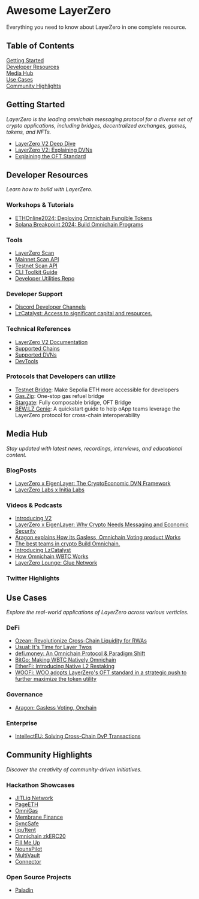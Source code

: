 # Awesome LayerZero
Everything you need to know about LayerZero in one complete resource.

## Table of Contents
[Getting Started](#getting-started)  
[Developer Resources](#developer-resources)  
[Media Hub](#media-hub)  
[Use Cases](#use-cases)  
[Community Highlights](#community-highlights)

## Getting Started
*LayerZero is the leading omnichain messaging protocol for a diverse set of crypto applications, including bridges, decentralized exchanges, games, tokens, and NFTs.*
- [LayerZero V2 Deep Dive](https://medium.com/layerzero-official/layerzero-v2-deep-dive-869f93e09850)
- [LayerZero V2: Explaining DVNs](https://medium.com/layerzero-official/layerzero-v2-explaining-dvns-02e08cce4e80)  
- [Explaining the OFT Standard](https://medium.com/layerzero-official/explaining-the-oft-standard-310de5e84052)

## Developer Resources
*Learn how to build with LayerZero.*

### Workshops & Tutorials
- [ETHOnline2024: Deploying Omnichain Fungible Tokens](https://www.youtube.com/live/C-NCxfhEjqY)
- [Solana Breakpoint 2024: Build Omnichain Programs](https://www.youtube.com/watch?v=dovDQIuhqbc)   

### Tools
- [LayerZero Scan](https://layerzeroscan.com)
- [Mainnet Scan API](https://scan.layerzero-api.com/v1/swagger)
- [Testnet Scan API](https://scan-testnet.layerzero-api.com/v1/swagger)
- [CLI Toolkit Guide](https://docs.layerzero.network/v2/developers/evm/create-lz-oapp/start)
- [Developer Utilities Repo](https://github.com/LayerZero-Labs/devtools/tree/fdfbdeadc1d6086f33cd5d935e24edc3c5a5ca63)

### Developer Support
- [Discord Developer Channels](https://layerzero.network/community)
- [LzCatalyst: Access to significant capital and resources.](https://info.layerzero.foundation/lzcatalyst-5f11ee16cc12)

### Technical References
- [LayerZero V2 Documentation](https://docs.layerzero.network/v2)
- [Supported Chains](https://docs.layerzero.network/v2/developers/evm/technical-reference/deployed-contracts)
- [Supported DVNs](https://docs.layerzero.network/v2/developers/evm/technical-reference/dvn-addresses)
- [DevTools](https://github.com/LayerZero-Labs/devtools/tree/main)

### Protocols that Developers can utilize
- [Testnet Bridge](https://testnetbridge.com/): Make Sepolia ETH more accessible for developers
- [Gas.Zip](https://lz.gas.zip/): One-stop gas refuel bridge
- [Stargate](https://stargate.finance/): Fully composable bridge, OFT Bridge
- [BEW:LZ Genie](https://layerzero.bcw.group/): A quickstart guide to help oApp teams leverage the LayerZero protocol for cross-chain interoperability

## Media Hub
*Stay updated with latest news, recordings, interviews, and educational content.*

### BlogPosts  
- [LayerZero x EigenLayer: The CryptoEconomic DVN Framework](https://medium.com/layerzero-official/layerzero-x-eigenlayer-the-cryptoeconomic-dvn-framework-68af27ca2040)  
- [LayerZero Labs x Initia Labs](https://medium.com/layerzero-official/layerzero-labs-x-initia-labs-6f9eca12659c)

### Videos & Podcasts

- [Introducing V2](https://x.com/i/status/1751961057151840754)
- [LayerZero x EigenLayer: Why Crypto Needs Messaging and Economic Security](https://x.com/i/status/1841902959539409046)
- [Aragon explains How its Gasless, Omnichain Voting product Works](https://x.com/LayerZero_Core/status/1839349146391904690)
- [The best teams in crypto Build Omnichain.](https://x.com/i/status/1838956785635332151)
- [Introducing LzCatalyst](https://x.com/i/status/1836037465884577894)
- [How Omnichain WBTC Works](https://x.com/i/status/1835825474947199346)
- [LayerZero Lounge: Glue Network](https://x.com/i/spaces/1mrxmMXAwkzxy)

### Twitter Highlights

## Use Cases
*Explore the real-world applications of LayerZero across various verticles.*  

### DeFi
- [Ozean: Revolutionize Cross-Chain Liquidity for RWAs](https://clearpool.medium.com/ozean-integrates-with-layerzero-to-revolutionize-cross-chain-liquidity-for-rwas-211b04c5f8de)
- [Usual: It's Time for Layer Twos](https://usual.money/blog/layerzero)
- [defi.money: An Omnichain Protocol & Paradigm Shift](https://blog.defi.money/layerzero-strategic-partnership)
- [BitGo: Making WBTC Natively Omnichain](https://blog.bitgo.com/making-wbtc-natively-omnichain-2922565290c6)
- [EtherFi: Introducing Native L2 Restaking](https://medium.com/layerzero-ecosystem/introducing-native-l2-restaking-079edaa1804a)
- [WOOFi: WOO adopts LayerZero's OFT standard in a strategic push to further maximize the token utility](https://woox.io/blog/woo-adopts-layerzeros-oft-standard-in-a-strategic-push-to-further-maximize-the-token-utility)

### Governance
- [Aragon: Gasless Voting, Onchain](https://blog.aragon.org/gasless-voting-onchain/)

### Enterprise
- [IntellectEU: Solving Cross-Chain DvP Transactions](https://medium.com/layerzero-ecosystem/layerzero-labs-and-intellecteu-collaborate-to-solve-cross-chain-dvp-transactions-01555fe8372a)

## Community Highlights
*Discover the creativity of community-driven initiatives.*

### Hackathon Showcases

- [JITLiq Network](https://ethglobal.com/showcase/jitliq-network-m2cw1)
- [PageETH](https://ethglobal.com/showcase/pageeth-rcjiz)
- [OmniGas](https://ethglobal.com/showcase/omnigas-cqg1m)
- [Membrane Finance](https://ethglobal.com/showcase/membrane-finance-qvq7k)
- [SyncSafe](https://ethglobal.com/showcase/syncsafe-dcrfk)
- [liqu1tent](https://ethglobal.com/showcase/liqu1tent-5mctm)
- [Omnichain zkERC20](https://ethglobal.com/showcase/omnichain-zkerc20-i6koo)
- [Fill Me Up](https://ethglobal.com/showcase/fill-me-up-9u13c)
- [NounsPilot](https://ethglobal.com/showcase/nounspilot-vyw3q)
- [MultiVault](https://ethglobal.com/showcase/multivault-o583a)
- [Connector](https://ethglobal.com/showcase/connector-70emz)

### Open Source Projects

- [Paladin](https://github.com/JorgeAtPaladin/LayerZero-v2/tree/lz-upgrade)
